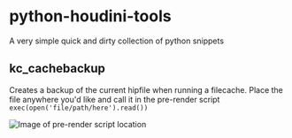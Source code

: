 # python-houdini-tools
A very simple quick and dirty collection of python snippets

## kc_cachebackup
Creates a backup of the current hipfile when running a filecache. Place the file anywhere you'd like and call it in the pre-render script `exec(open('file/path/here').read())`

![Image of pre-render script location](https://imgur.com/a/OLzoK9L)
